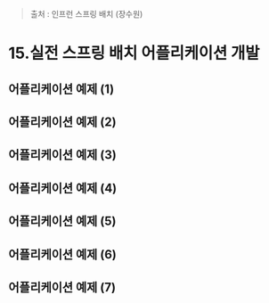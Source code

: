 > 출처 : 인프런 스프링 배치 (장수원)

# 15.실전 스프링 배치 어플리케이션 개발
## 어플리케이션 예제 (1)

## 어플리케이션 예제 (2)

## 어플리케이션 예제 (3)

## 어플리케이션 예제 (4)

## 어플리케이션 예제 (5)

## 어플리케이션 예제 (6)

## 어플리케이션 예제 (7)


